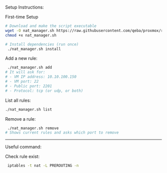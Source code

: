 Setup Instructions:

First-time Setup
```bash
# Download and make the script executable
wget -O nat_manager.sh https://raw.githubusercontent.com/qeba/proxmox/refs/heads/main/network/nat-manager/nat-manager.sh 
chmod +x nat_manager.sh

# Install dependencies (run once)
 ./nat_manager.sh install
```

Add a new rule:
```bash
 ./nat_manager.sh add
# It will ask for:
# - VM IP address: 10.10.100.150
# - VM port: 22
# - Public port: 2201
# - Protocol: tcp (or udp, or both)
```

List all rules:

```bash
./nat_manager.sh list
```

Remove a rule:
```bash
 ./nat_manager.sh remove
# Shows current rules and asks which port to remove
```

---
Useful command:

Check rule exist:
```bash
 iptables -t nat -L PREROUTING -n
```
